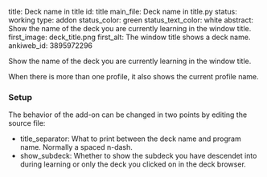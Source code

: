 title: Deck name in title
id: title
main_file: Deck name in title.py
status: working
type: addon
status_color: green
status_text_color: white
abstract: Show the name of the deck you are currently learning in the window title.
first_image: deck_title.png
first_alt: The window title shows a deck name.
ankiweb_id: 3895972296

Show the name of the deck you are currently learning in the window
title.

When there is more than one profile, it also shows the current profile name.

### Setup

The behavior of the add-on can be changed in two points by editing
the source file:

* title_separator: What to print between the deck name and program
  name. Normally a spaced n-dash.
* show_subdeck: Whether to show the subdeck you have descendet into
  during learning or only the deck you clicked on in the deck
  browser.

